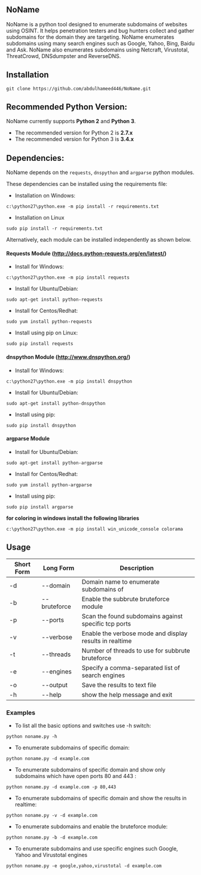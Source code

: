 ## NoName 

NoName is a python tool designed to enumerate subdomains of websites using OSINT. It helps penetration testers and bug hunters collect and gather subdomains for the domain they are targeting. NoName enumerates subdomains using many search engines such as Google, Yahoo, Bing, Baidu and Ask. NoName also enumerates subdomains using Netcraft, Virustotal, ThreatCrowd, DNSdumpster and ReverseDNS.


## Installation

```
git clone https://github.com/abdulhameed446/NoName.git
```

## Recommended Python Version:

NoName currently supports **Python 2** and **Python 3**.

* The recommended version for Python 2 is **2.7.x**
* The recommended version for Python 3 is **3.4.x**

## Dependencies:

NoName depends on the `requests`, `dnspython` and `argparse` python modules.

These dependencies can be installed using the requirements file:

- Installation on Windows:
```
c:\python27\python.exe -m pip install -r requirements.txt
```
- Installation on Linux
```
sudo pip install -r requirements.txt
```

Alternatively, each module can be installed independently as shown below.

#### Requests Module (http://docs.python-requests.org/en/latest/)

- Install for Windows:
```
c:\python27\python.exe -m pip install requests
```

- Install for Ubuntu/Debian:
```
sudo apt-get install python-requests
```

- Install for Centos/Redhat:
```
sudo yum install python-requests
```

- Install using pip on Linux:
```
sudo pip install requests
```

#### dnspython Module (http://www.dnspython.org/)

- Install for Windows:
```
c:\python27\python.exe -m pip install dnspython
```

- Install for Ubuntu/Debian:
```
sudo apt-get install python-dnspython
```

- Install using pip:
```
sudo pip install dnspython
```

#### argparse Module

- Install for Ubuntu/Debian:
```
sudo apt-get install python-argparse
```

- Install for Centos/Redhat:
```
sudo yum install python-argparse
``` 

- Install using pip:
```
sudo pip install argparse
```

**for coloring in windows install the following libraries**
```
c:\python27\python.exe -m pip install win_unicode_console colorama
```

## Usage

Short Form    | Long Form     | Description
------------- | ------------- |-------------
-d            | --domain      | Domain name to enumerate subdomains of
-b            | --bruteforce  | Enable the subbrute bruteforce module
-p            | --ports       | Scan the found subdomains against specific tcp ports
-v            | --verbose     | Enable the verbose mode and display results in realtime
-t            | --threads     | Number of threads to use for subbrute bruteforce
-e            | --engines     | Specify a comma-separated list of search engines
-o            | --output      | Save the results to text file
-h            | --help        | show the help message and exit

### Examples

* To list all the basic options and switches use -h switch:

```python noname.py -h```

* To enumerate subdomains of specific domain:

``python noname.py -d example.com``

* To enumerate subdomains of specific domain and show only subdomains which have open ports 80 and 443 :

``python noname.py -d example.com -p 80,443``

* To enumerate subdomains of specific domain and show the results in realtime:

``python noname.py -v -d example.com``

* To enumerate subdomains and enable the bruteforce module:

``python noname.py -b -d example.com``

* To enumerate subdomains and use specific engines such Google, Yahoo and Virustotal engines

``python noname.py -e google,yahoo,virustotal -d example.com``

